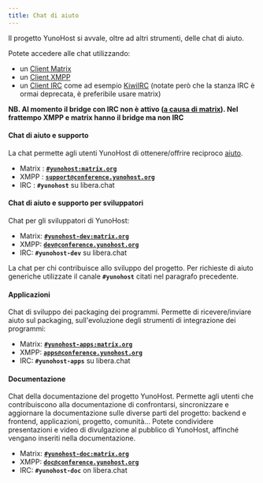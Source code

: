 ```yaml
---
title: Chat di aiuto
---
```


Il progetto YunoHost si avvale, oltre ad altri strumenti, delle chat di aiuto.

Potete accedere alle chat utilizzando:

- un [Client Matrix](https://matrix.org/ecosystem/clients/)
- un [Client XMPP](https://en.wikipedia.org/wiki/Comparison_of_instant_messaging_clients)
- un [Client IRC](https://en.wikipedia.org/wiki/Comparison_of_Internet_Relay_Chat_clients) come ad esempio [KiwiIRC](https://web.libera.chat/#yunohost) (notate però che la stanza IRC è ormai deprecata, è preferibile usare matrix)

**NB. Al momento il bridge con IRC non è attivo ([a causa di matrix](https://libera.chat/guides/faq#are-bridges-allowed)). Nel frattempo XMPP e matrix hanno il bridge ma non IRC**

#### Chat di aiuto e supporto

La chat permette agli utenti YunoHost di ottenere/offrire reciproco [aiuto](/community/help).

- Matrix : **[`#yunohost:matrix.org`](https://matrix.to/#/#yunohost:matrix.org)**
- XMPP : **[`support@conference.yunohost.org`](xmpp:support@conference.yunohost.org?join)**
- IRC : **`#yunohost`** su libera.chat

#### Chat di aiuto e supporto per sviluppatori

Chat per gli sviluppatori di YunoHost:

- Matrix: **[`#yunohost-dev:matrix.org`](https://matrix.to/#/#yunohost-dev:matrix.org)**
- XMPP: **[`dev@conference.yunohost.org`](xmpp:dev@conference.yunohost.org?join)**
- IRC: **`#yunohost-dev`** su libera.chat

La chat per chi contribuisce allo sviluppo del progetto.
Per richieste di aiuto generiche utilizzate il canale **`#yunohost`** citati nel paragrafo precedente.

#### Applicazioni

Chat di sviluppo dei packaging dei programmi.
Permette di ricevere/inviare aiuto sul packaging, sull'evoluzione degli strumenti di integrazione dei programmi:

- Matrix: **[`#yunohost-apps:matrix.org`](https://matrix.to/#/#yunohost-apps:matrix.org)**
- XMPP: **[`apps@conference.yunohost.org`](xmpp:apps@conference.yunohost.org?join)**
- IRC: **`#yunohost-apps`** su libera.chat

#### Documentazione

Chat della documentazione del progetto YunoHost.
Permette agli utenti che contribuiscono alla documentazione di confrontarsi, sincronizzare e aggiornare la documentazione sulle diverse parti del progetto: backend e frontend, applicazioni, progetto, comunità...
Potete condividere presentazioni e video di divulgazione al pubblico di YunoHost, affinché vengano inseriti nella documentazione.

- Matrix: **[`#yunohost-doc:matrix.org`](https://matrix.to/#/#yunohost-doc:matrix.org)**
- XMPP: **[`doc@conference.yunohost.org`](xmpp:doc@conference.yunohost.org?join)**
- IRC: **`#yunohost-doc`** on libera.chat
